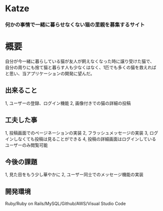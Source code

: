 # Katze
### 何かの事情で一緒に暮らせなくない猫の里親を募集するサイト
# 概要
自分が今一緒に暮らしている猫が友人が飼えなくなった時に譲り受けた猫で、
自分の周りにも捨て猫と暮らす人も少なくはなく、1匹でも多くの猫を救えればと思い、当アプリケーションの開発に望んだ。
## 出来ること
1, ユーザーの登録、ログイン機能
2, 画像付きでの猫の詳細の投稿
## 工夫した事
1, 投稿画面でのページネーションの実装
2, フラッシュメッセージの実装
3, ログインしなくても投稿は見ることができる
4, 投稿の詳細画面はログインしているユーザーのみ閲覧可能
## 今後の課題
1, 見た目をもう少し華やかに
2, ユーザー同士でのメッセージ機能の実装
## 開発環境
Ruby/Ruby on Rails/MySQL/Github/AWS/Visual Studio Code


